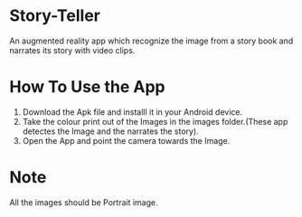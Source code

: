 # Story-Teller
An augmented reality app which recognize the image from a story book and narrates its story with video clips.

# How To Use the App

1. Download the Apk file and installl it in your Android device.
2. Take the colour print out of the Images in the images folder.(These app detectes the Image and the narrates the story).
3. Open the App and point the camera towards the Image.

# Note
All the images should be Portrait image.
